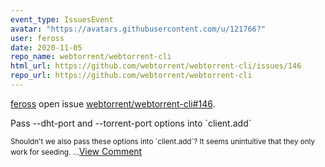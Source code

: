 ```yaml
---
event_type: IssuesEvent
avatar: "https://avatars.githubusercontent.com/u/121766?"
user: feross
date: 2020-11-05
repo_name: webtorrent/webtorrent-cli
html_url: https://github.com/webtorrent/webtorrent-cli/issues/146
repo_url: https://github.com/webtorrent/webtorrent-cli
---
```


<a href='https://github.com/feross' target='_blank'>feross</a> open issue <a href='https://github.com/webtorrent/webtorrent-cli/issues/146' target='_blank'>webtorrent/webtorrent-cli#146</a>.

<p>Pass --dht-port and --torrent-port options into `client.add`</p><small>Shouldn't we also pass these options into `client.add`? It seems unintuitive that they only work for seeding....</small><a href='https://github.com/webtorrent/webtorrent-cli/issues/146' target='_blank'>View Comment</a>